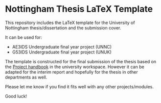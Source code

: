 # Nottingham Thesis LaTeX Template

This repository includes the LaTeX template for the University of Nottingham thesis/dissertation and the submission cover.

It can be used for:

- AE3IDS Undergraduate final year project (UNNC)
- G53IDS Undergraduate final year project (UNUK)

The template is constructed for the final submission of the thesis based on the [Project handbook](http://workspace.nottingham.ac.uk/pages/viewpage.action!?pageId=130353499) in the university workspace. However it can be adapted for the interim report and hopefully for the thesis in other departments as well.

Please let me know if you find it fits well with any other projects/modules.

Good luck!
